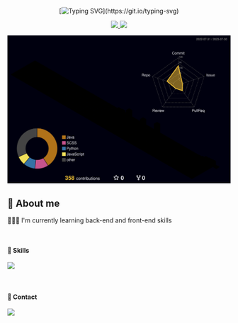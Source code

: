 <div align="center">

<!--
[![Typing SVG](https://readme-typing-svg.demolab.com?font=Playball&size=40&pause=1000&color=4E88F7&center=true&vCenter=true&width=435&lines=Hi+there%2C+I'm+Dodam.)](https://git.io/typing-svg)
-->

[![Typing SVG](https://readme-typing-svg.demolab.com?font=Playball&size=40&pause=1000&color=4E88F7&center=true&vCenter=true&width=435&lines=Welcome+to+my+Github.)](https://git.io/typing-svg)

<!--
![Dodam's GitHub stats](https://github-readme-stats.vercel.app/api?username=dodam24&theme=tokyonight&show_icons=true&hide_border=true)

![Top Langs](https://github-readme-stats.vercel.app/api/top-langs/?username=dodam24&layout=compact&theme=tokyonight&hide_border=true)
-->

<div align="center">
  <!-- Dodam's Githun stats -->
  <a href="https://github.com/metleeha">
    <img src="https://github-readme-stats.vercel.app/api?username=dodam24&layout=compact&theme=github_dark&hide_border=true&show_icons=true" width="45%">
  </a>
  <!-- Top Langs -->
  <a href="https://github.com/metleeha">
    <img src="https://github-readme-stats.vercel.app/api/top-langs/?username=dodam24&layout=compact&theme=github_dark&hide_border=true" width="35%">
  </a>
</div>

![](./profile-3d-contrib/profile-night-rainbow.svg)

</div>

## 💬 About me
  <p>
    👩🏻‍💻 I'm currently learning back-end and front-end skills
  </p>
<br>


#### 💪 Skills
  <p>
    <img src="https://img.shields.io/badge/React-61DAFB?style=flat-square&logo=React&logoColor=black"/>
  </p>
<br>


#### 📨 Contact
<p>
  <a href="mailto:dodam0724@gmail.com" target="_blank">
    <img src="https://img.shields.io/badge/dodam0724@gmail.com-EA4335?style=flat-square&logo=Gmail&logoColor=white"/>
  </a>
</p>
